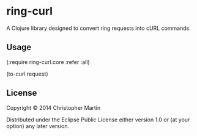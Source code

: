 # ring-curl

A Clojure library designed to convert ring requests into cURL commands.

## Usage

(:require ring-curl.core :refer :all)

(to-curl request)

## License

Copyright © 2014 Christopher Martin

Distributed under the Eclipse Public License either version 1.0 or (at
your option) any later version.
